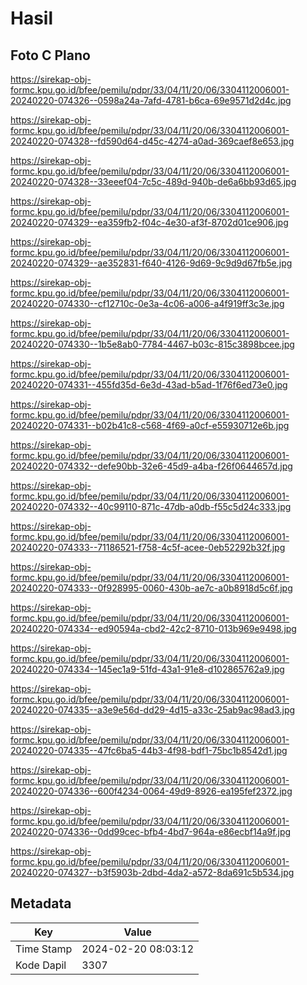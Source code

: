 # Hasil

## Foto C Plano

https://sirekap-obj-formc.kpu.go.id/bfee/pemilu/pdpr/33/04/11/20/06/3304112006001-20240220-074326--0598a24a-7afd-4781-b6ca-69e9571d2d4c.jpg

https://sirekap-obj-formc.kpu.go.id/bfee/pemilu/pdpr/33/04/11/20/06/3304112006001-20240220-074328--fd590d64-d45c-4274-a0ad-369caef8e653.jpg

https://sirekap-obj-formc.kpu.go.id/bfee/pemilu/pdpr/33/04/11/20/06/3304112006001-20240220-074328--33eeef04-7c5c-489d-940b-de6a6bb93d65.jpg

https://sirekap-obj-formc.kpu.go.id/bfee/pemilu/pdpr/33/04/11/20/06/3304112006001-20240220-074329--ea359fb2-f04c-4e30-af3f-8702d01ce906.jpg

https://sirekap-obj-formc.kpu.go.id/bfee/pemilu/pdpr/33/04/11/20/06/3304112006001-20240220-074329--ae352831-f640-4126-9d69-9c9d9d67fb5e.jpg

https://sirekap-obj-formc.kpu.go.id/bfee/pemilu/pdpr/33/04/11/20/06/3304112006001-20240220-074330--cf12710c-0e3a-4c06-a006-a4f919ff3c3e.jpg

https://sirekap-obj-formc.kpu.go.id/bfee/pemilu/pdpr/33/04/11/20/06/3304112006001-20240220-074330--1b5e8ab0-7784-4467-b03c-815c3898bcee.jpg

https://sirekap-obj-formc.kpu.go.id/bfee/pemilu/pdpr/33/04/11/20/06/3304112006001-20240220-074331--455fd35d-6e3d-43ad-b5ad-1f76f6ed73e0.jpg

https://sirekap-obj-formc.kpu.go.id/bfee/pemilu/pdpr/33/04/11/20/06/3304112006001-20240220-074331--b02b41c8-c568-4f69-a0cf-e55930712e6b.jpg

https://sirekap-obj-formc.kpu.go.id/bfee/pemilu/pdpr/33/04/11/20/06/3304112006001-20240220-074332--defe90bb-32e6-45d9-a4ba-f26f0644657d.jpg

https://sirekap-obj-formc.kpu.go.id/bfee/pemilu/pdpr/33/04/11/20/06/3304112006001-20240220-074332--40c99110-871c-47db-a0db-f55c5d24c333.jpg

https://sirekap-obj-formc.kpu.go.id/bfee/pemilu/pdpr/33/04/11/20/06/3304112006001-20240220-074333--71186521-f758-4c5f-acee-0eb52292b32f.jpg

https://sirekap-obj-formc.kpu.go.id/bfee/pemilu/pdpr/33/04/11/20/06/3304112006001-20240220-074333--0f928995-0060-430b-ae7c-a0b8918d5c6f.jpg

https://sirekap-obj-formc.kpu.go.id/bfee/pemilu/pdpr/33/04/11/20/06/3304112006001-20240220-074334--ed90594a-cbd2-42c2-8710-013b969e9498.jpg

https://sirekap-obj-formc.kpu.go.id/bfee/pemilu/pdpr/33/04/11/20/06/3304112006001-20240220-074334--145ec1a9-51fd-43a1-91e8-d102865762a9.jpg

https://sirekap-obj-formc.kpu.go.id/bfee/pemilu/pdpr/33/04/11/20/06/3304112006001-20240220-074335--a3e9e56d-dd29-4d15-a33c-25ab9ac98ad3.jpg

https://sirekap-obj-formc.kpu.go.id/bfee/pemilu/pdpr/33/04/11/20/06/3304112006001-20240220-074335--47fc6ba5-44b3-4f98-bdf1-75bc1b8542d1.jpg

https://sirekap-obj-formc.kpu.go.id/bfee/pemilu/pdpr/33/04/11/20/06/3304112006001-20240220-074336--600f4234-0064-49d9-8926-ea195fef2372.jpg

https://sirekap-obj-formc.kpu.go.id/bfee/pemilu/pdpr/33/04/11/20/06/3304112006001-20240220-074336--0dd99cec-bfb4-4bd7-964a-e86ecbf14a9f.jpg

https://sirekap-obj-formc.kpu.go.id/bfee/pemilu/pdpr/33/04/11/20/06/3304112006001-20240220-074327--b3f5903b-2dbd-4da2-a572-8da691c5b534.jpg


## Metadata

| Key        | Value               |
| ---------- | ------------------- |
| Time Stamp | 2024-02-20 08:03:12 |
| Kode Dapil | 3307                |



